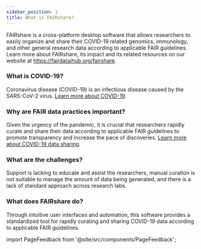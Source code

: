 ```yaml
---
sidebar_position: 1
title: What is FAIRshare?
---
```


FAIRshare is a cross-platform desktop software that allows researchers to easily organize and share their COVID-19 related genomics, immunology, and other general research data according to applicable FAIR guidelines. Learn more about FAIRshare, its impact and its related resources on our website at https://fairdataihub.org/fairshare.

### What is COVID-19?

Coronavirus disease (COVID-19) is an infectious disease caused by the SARS-CoV-2 virus. [Learn more about COVID-19](https://www.who.int/health-topics/coronavirus#tab=tab_1).

### Why are FAIR data practices important?

Given the urgency of the pandemic, it is crucial that researchers rapidly curate and share their data according to applicable FAIR guidelines to promote transparency and increase the pace of discoveries. [Learn more about COVID-19 data sharing](https://fairdataihub.org/niaid.nih.gov/research/share-covid-19-research-data).

### What are the challenges?

Support is lacking to educate and assist the researchers, manual curation is not suitable to manage the amount of data being generated, and there is a lack of standard approach across research labs.

### What does FAIRshare do?

Through intuitive user interfaces and automation, this software provides a standardized tool for rapidly curating and sharing COVID-19 data according to applicable FAIR guidelines.

import PageFeedback from '@site/src/components/PageFeedback';

<PageFeedback />
